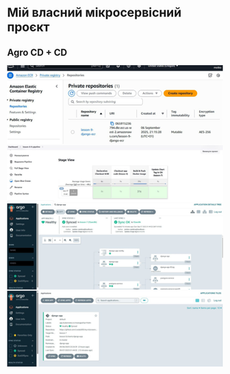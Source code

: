 # Мій власний мікросервісний проєкт  

## Agro CD + CD

![Screenshot_01](./assets/screenshot_01.jpg)
![Screenshot_02](./assets/screenshot_02.jpg)
![Screenshot_03](./assets/screenshot_03.jpg)
![Screenshot_04](./assets/screenshot_04.jpg)
